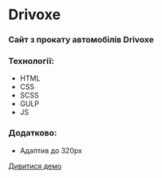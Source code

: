 # Drivoxe
### Сайт з прокату автомобілів Drivoxe

### Технології:
- HTML
- CSS
- SCSS
- GULP
- JS

### Додатково:
- Адаптив до 320px

[Дивитися демо](https://dmytrolavrov.github.io/Drivoxe/)
 
